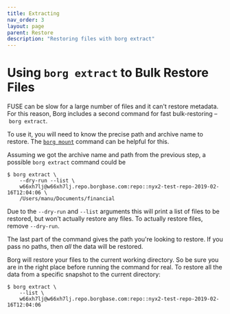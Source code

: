 ```yaml
---
title: Extracting
nav_order: 3
layout: page
parent: Restore
description: "Restoring files with borg extract"
---
```


# Using `borg extract` to Bulk Restore Files
FUSE can be slow for a large number of files and it can't restore metadata. For this reason, Borg includes a second command for fast bulk-restoring – `borg extract`.

To use it, you will need to know the precise path and archive name to restore. The [`borg mount`](https://borgbackup.readthedocs.io/en/stable/usage/extract.html) command can be helpful for this.

Assuming we got the archive name and path from the previous step, a possible `borg extract` command could be

```
$ borg extract \
    --dry-run --list \
    w66xh7lj@w66xh7lj.repo.borgbase.com:repo::nyx2-test-repo-2019-02-16T12:04:06 \
    /Users/manu/Documents/financial
```

Due to the `--dry-run` and `--list` arguments this will print a list of files to be restored, but won't actually restore any files. To actually restore files, remove `--dry-run`.

The last part of the command gives the path you're looking to restore. If you pass no paths, then *all* the data will be restored.

Borg will restore your files to the current working directory. So be sure you are in the right place before running the command for real. To restore all the data from a specific snapshot to the current directory:

```
$ borg extract \
    --list \
    w66xh7lj@w66xh7lj.repo.borgbase.com:repo::nyx2-test-repo-2019-02-16T12:04:06
```

